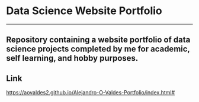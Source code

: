 
# Data Science Website Portfolio 
--------------------------------------
Repository containing a website portfolio of data science projects completed by me for academic, self learning, and hobby purposes.
---------------------------------------------------------------------------------------------------------------------------------
## Link
https://aovaldes2.github.io/Alejandro-O-Valdes-Portfolio/index.html#
